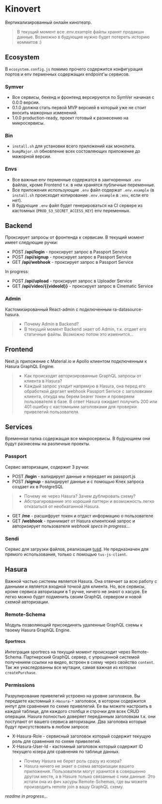 # Kinovert

Вертикализированный онлайн кинотеатр.

> В текущий момент все .env.example файлы хранят продакшн данные. Возможно в будующие нужно будет потереть историю коммитов :)

## Ecosystem

В `ecosystem.config.js` помимо прочего содержится конфигурация портов и env перменных содержащих endpoint'ы сервисов.

### Symver

- Все сервисы, бекенд и фронтенд версируются по SymVer начиная с 0.0.0 версии.
- 0.1.0 должна стать первой MVP версией в который уже не стоит вносить мажорных изменений.
- 1.0.0 production-ready, проект готовый к разнесению на микросервисы.

### Bin

- `install.sh` для установки всего приложений как монолита.
- `bumpMajor.sh` обновление всех состовляющих приложение до мажорной версии.

### Envs

- Все важные env перменные содержатся в заигноренных `.env` файлах, кроме Frontend т.к. в нем хранятся публичные переменные.
- Все приложения использующие `.env` файл содержат `.env.example` (в `install.sh` происходит копирование `.env.example` в `.env`, если его нет).
- В будующие `.env` файл будет генерироваться на CI сервере из кастомных (`PROD_S3_SECRET_ACCESS_KEY`) env переменных.

## Backend

Проксирует запросы от фронтенда к сервисам. В текущий момент имеет следующие ручки:

- POST **/api/login** - проксирует запрос в Passport Service
- POST **/api/signup** - проксирует запрос в Passport Service
- GET **/api/webhook** - проксирует запрос в Passport Service

In progress:

- POST **/api/upload** - проксирует запрос в Uploader Service
- GET **/api/video/{{videoId}}** - проксирует запрос в Cinematic Service

### Admin

Кастомизированный React-admin с подключенным ra-datasource-hasura.

> - Почему Admin в Backend?
> - В текущий момент Backend знает об Admin, т.к. отдает его статичные файлы. Возможно потом это изменится...

## Frontend

Next.js приложение с Material.io и Apollo клиентом подключенным к Hasura GraphQL Engine.

> - Как происходят авторизированные GraphQL запросы от клиента в Hasura?
> - Каждый запрос уходит напрямую в Hasura, она перед его обработкой дергает webhook Passport Serivce с заголовками клиента, откуда мы берем bearer токен и проверяем пользователя в базе. В ответ Hasura ожидает получить 200 или 401 ошибку с кастомными заголовками для проверки привелегий пользователя.

## Services

Временная папка содержащая все микросервисы. В будующием они будут разнесены на различные проекты.

### Passport

Сервис авторизации, содержит 3 ручки:

- POST **/login** - валидирует данные и передает их passport.js
- POST **/signup** - валидирует данные и с помощью Knex запроса создает их в PostgreSQL

> - Почему не через Hasura? Зачем дублировать схему?
> - Абстрагированние это хороший паттерн и возможность легко отказаться от необкатанной Hasura.

- GET **/me** - расшифрует токен и отдаст информацию о пользователе
- GET **/webhook** - принимает от Hasura клиентский запрос и авторизирует пользователя
  _webhook specs in progress..._

### Sendi

Сервис для загрузки файлов, реализация [tusd](https://github.com/tus/tusd). Не предназначен для прямого использования, только с помощью `tus-js-client`.

## Hasura

Важной частью системы является Hasura. Она отвечает за всю работу с данными и является входной точкой для клиента. Но, все сервисы, кроме сервиса авторизации в 1 ручке, ничего не знают о хасуре. Ее легко можно будет подменить своим GraphQL сервером и новой схемой авторизации.

### Remote-Schema

Модуль позволяющий присоединять удаленные GraphQL схемы к твоему Hasura GraphQL Engine.

#### Sportrecs

Интеграция sportrecs на текущий момент происходит через Remote-Schema. Партнерский GraphQL сервер, с упрощенной системой получением ссылки на видео, встроен в схему через свойство `content`. Так же унаследованны все мутации, самая важная из которых `createPurchase`.

### Permissions

Разрулирование привелегий устроено на уровне заголовков. Вы передаете кастомный `X-Hasura-*` заголовок, в котором содержится инпут для сравнения по схеме привелегий. Ее вы можете настроить в каждой таблице, для каждого столбца и строчки для всех CRUD операции. Hasura полностью доверяет переданным заголовкам т.к. они поступают от вашего сервиса авторизации. Два заголовка которые будут присутствовать в любом запросе:

- X-Hasura-Role - сервисный заголовок который содержит текущую роль для сравнения по схеме привелегий.
- X-Hasura-User-Id - кастомный заголовок который содержит ID текущего юзера для сравнения по таблице данных.

> - Почему Hasura не берет роль сразу из юзера?
> - Hasura ничего не знает о схема авторизации вашего приложения. Пользователи могут хранится в совершенно другом месте, а в Hasure только связанные с ним данные. Это кстати она из фич хасуры Remote-Schemas, где вы можете производить remote join в вашу GraphQL схему.

_readme in progress..._
